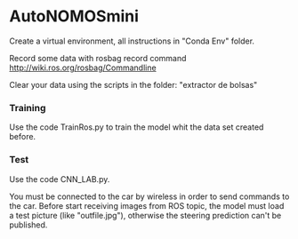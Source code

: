 # AutoNOMOSmini
Create a virtual environment, all instructions in "Conda Env" folder.

Record some data with rosbag record command http://wiki.ros.org/rosbag/Commandline

Clear your data using the scripts in the folder: "extractor de bolsas"

### Training
Use the code TrainRos.py to train the model whit the data set created before.


### Test
Use the code CNN_LAB.py.

You must be connected to the car by wireless in order to send commands to the car.
Before start receiving images from ROS topic, the model must load a test picture (like "outfile.jpg"), otherwise the steering prediction can't be published.
